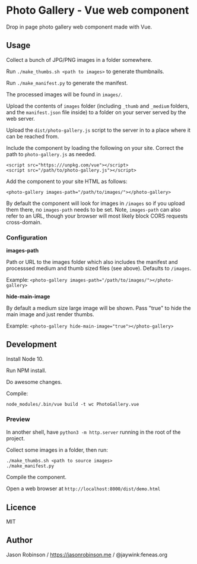 # Photo Gallery - Vue web component

Drop in page photo gallery web component made with Vue.

## Usage

Collect a bunch of JPG/PNG images in a folder somewhere.

Run `./make_thumbs.sh <path to images>` to generate thumbnails.

Run `./make_manifest.py` to generate the manifest.

The processed images will be found in `images/`.

Upload the contents of `images` folder (including `_thumb` and `_medium` folders, and the `manifest.json` file inside) to a folder on your server served by the web server.

Upload the `dist/photo-gallery.js` script to the server in to a place where it can be reached from.

Include the component by loading the following on your site. Correct the path to `photo-gallery.js` as needed.

    <script src="https:///unpkg.com/vue"></script>
    <script src="/path/to/photo-gallery.js"></script>

Add the component to your site HTML as follows:

    <photo-gallery images-path="/path/to/images/"></photo-gallery>
    
By default the component will look for images in `/images` so if you upload them there, no `images-path` needs to be set. Note, `images-path` can also refer to an URL, though your browser will most likely block CORS requests cross-domain.

### Configuration

**images-path**

Path or URL to the images folder which also includes the manifest and processsed medium and thumb sized files (see above). Defaults to `/images`.

Example: `<photo-gallery images-path="/path/to/images/"></photo-gallery>`

**hide-main-image**

By default a medium size large image will be shown. Pass "true" to hide the main image and just render thumbs.

Example: `<photo-gallery hide-main-image="true"></photo-gallery>`

## Development

Install Node 10.

Run NPM install.

Do awesome changes.

Compile:

    node_modules/.bin/vue build -t wc PhotoGallery.vue

### Preview

In another shell, have `python3 -m http.server` running in the root of the project.

Collect some images in a folder, then run:

    ./make_thumbs.sh <path to source images>
    ./make_manifest.py

Compile the component.

Open a web browser at `http://localhost:8000/dist/demo.html`

## Licence

MIT

## Author

Jason Robinson / https://jasonrobinson.me / @jaywink:feneas.org
